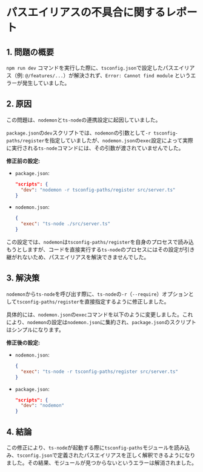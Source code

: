 # パスエイリアスの不具合に関するレポート

## 1. 問題の概要

`npm run dev` コマンドを実行した際に、`tsconfig.json`で設定したパスエイリアス（例: `@/features/...`）が解決されず、`Error: Cannot find module` というエラーが発生していました。

## 2. 原因

この問題は、`nodemon`と`ts-node`の連携設定に起因していました。

`package.json`の`dev`スクリプトでは、`nodemon`の引数として`-r tsconfig-paths/register`を指定していましたが、`nodemon.json`の`exec`設定によって実際に実行される`ts-node`コマンドには、その引数が渡されていませんでした。

**修正前の設定:**

*   `package.json`:
    ```json
    "scripts": {
      "dev": "nodemon -r tsconfig-paths/register src/server.ts"
    }
    ```

*   `nodemon.json`:
    ```json
    {
      "exec": "ts-node ./src/server.ts"
    }
    ```

この設定では、`nodemon`は`tsconfig-paths/register`を自身のプロセスで読み込もうとしますが、コードを直接実行する`ts-node`のプロセスにはその設定が引き継がれないため、パスエイリアスを解決できませんでした。

## 3. 解決策

`nodemon`から`ts-node`を呼び出す際に、`ts-node`の`-r`（`--require`）オプションとして`tsconfig-paths/register`を直接指定するように修正しました。

具体的には、`nodemon.json`の`exec`コマンドを以下のように変更しました。これにより、`nodemon`の設定は`nodemon.json`に集約され、`package.json`のスクリプトはシンプルになります。

**修正後の設定:**

*   `nodemon.json`:
    ```json
    {
      "exec": "ts-node -r tsconfig-paths/register src/server.ts"
    }
    ```

*   `package.json`:
    ```json
    "scripts": {
      "dev": "nodemon"
    }
    ```

## 4. 結論

この修正により、`ts-node`が起動する際に`tsconfig-paths`モジュールを読み込み、`tsconfig.json`で定義されたパスエイリアスを正しく解釈できるようになりました。その結果、モジュールが見つからないというエラーは解消されました。
